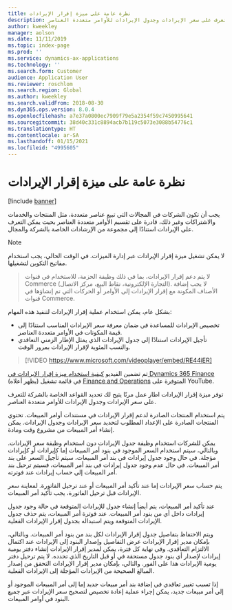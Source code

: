 ```yaml
---
title: نظرة عامة على ميزة إقرار الإيرادات
description: يوفر هذا الموضوع معلومات حول ميزة إقرار الإيرادات. توفر هذه الميزة اطار عمل مرنًا يتيح لك تحديد القواعد الخاصة بالشركة للتعرف على سعر الإيرادات وجدول الإيرادات للأوامر متعددة العناصر.
author: kweekley
manager: aolson
ms.date: 11/11/2019
ms.topic: index-page
ms.prod: ''
ms.service: dynamics-ax-applications
ms.technology: ''
ms.search.form: Customer
audience: Application User
ms.reviewer: roschlom
ms.search.region: Global
ms.author: kweekley
ms.search.validFrom: 2018-08-30
ms.dyn365.ops.version: 8.0.4
ms.openlocfilehash: a7e37a0800ec7909f79e5a2354f59c7450995641
ms.sourcegitcommit: 38d40c331c8894acb7b119c5073e3088b54776c1
ms.translationtype: HT
ms.contentlocale: ar-SA
ms.lasthandoff: 01/15/2021
ms.locfileid: "4995605"
---
```

# <a name="revenue-recognition-overview"></a>نظرة عامة على ميزة إقرار الإيرادات

[!include [banner](../includes/banner.md)]

يجب أن تكون الشركات في المجالات التي تبيع عناصر متعددة، مثل المنتجات والخدمات والاشتراكات وغير ذلك، قادرة على تقسيم الأوامر متعددة العناصر بحيث يمكن التعرف على الإيرادات استنادًا إلى مجموعة من الإرشادات الخاصة بالشركة والمجال.

> [!NOTE]
> لا يمكن تشغيل ميزة إقرار الإيرادات عبر إدارة الميزات. في الوقت الحالي، يجب استخدام مفاتيح التكوين لتشغيلها.

> لا يتم دعم إقرار الإيرادات‬، بما في ذلك وظيفة الحزمة، للاستخدام في قنوات Commerce (التجارة الإلكترونية، نقاط البيع، مركز الاتصال). لا يجب إضافة الأصناف المكونة مع إقرار الإيرادات إلى الأوامر أو الحركات التي تم إنشاؤها في قنوات Commerce.

بشكل عام، يمكن استخدام عملية إقرار الإيرادات لتنفيذ هذه المهام:

* تخصيص الإيرادات للمساعدة في ضمان معرفة سعر الإيرادات المناسب استنادًا إلى قيمة المكونات في الأوامر متعددة العناصر.
* تأجيل الإيرادات استنادًا إلى جدول الإيرادات الذي يمثل الإطار الزمني التعاقدي والنسب المئوية لإقرار الإيرادات بمرور الوقت.

> [!VIDEO https://www.microsoft.com/videoplayer/embed/RE44iER]

تم تضمين الفيديو [كيفية استخدام ميزة إقرار الإيرادات في Dynamics 365 Finance](https://youtu.be/v3amIsiqvoo) (يظهر أعلاه) في قائمة تشغيل [Finance and Operations](https://www.youtube.com/playlist?list=PLcakwueIHoT_SYfIaPGoOhloFoCXiUSyW) المتوفرة على YouTube.

توفر ميزة إقرار الإيرادات اطار عمل مرنًا يتيح لك تحديد القواعد الخاصة بالشركة للتعرف على سعر الإيرادات وجدول الإيرادات للأوامر متعددة العناصر.

يتم استخدام المنتجات الصادرة لدعم إقرار الإيرادات في مستندات أوامر المبيعات. تحتوي المنتجات الصادرة على الإعداد المطلوب لتحديد سعر الإيرادات وجدول الإيرادات. يمكن إنشاء أمر المبيعات من مشروع وقت ومادة.

يمكن للشركات استخدام وظيفة جدول الإيرادات دون استخدام وظيفة سعر الإيرادات. وبالتالي، سيتم استخدام السعر الموجود في بنود أمر المبيعات إما كإيرادات أو كإيرادات مؤجلة. في حال وجود جدول إيرادات في بند أمر المبيعات، سيتم تأجيل السعر على بند أمر المبيعات. في حال عدم وجود جدول إيرادات في بند أمر المبيعات، فسيتم ترحيل بند أمر المبيعات إلى حساب إيرادات عند فوترته.

يتم حساب سعر الإيرادات إما عند تأكيد أمر المبيعات أو عند ترحيل الفاتورة. لمعاينة سعر الإيرادات قبل ترحيل الفاتورة، يجب تأكيد أمر المبيعات.

عند تأكيد أمر المبيعات، يتم أيضاً إنشاء جدول للإيرادات المتوقعة في حالة وجود جدول إيرادات داخل أي من بنود أمر المبيعات. عند فوترة أمر المبيعات، يتم حذف جدول الإيرادات المتوقعة ويتم استبداله بجدول إقرار الإيرادات الفعلية.

ويتم الاحتفاظ بتفاصيل جدول إقرار الإيرادات لكل بند من بنود أمر المبيعات. وبالتالي، بإمكان مدير إقرار الإيرادات عرض التفاصيل وإصدار البنود إلى الإيرادات عند اكتمال الالتزام التعاقدي. وفي نهاية كل فترة، يمكن لمدير إقرار الإيرادات إنشاء دفتر يومية إيرادات لإصدار أي بنود جدول مستحقة في أو قبل التاريخ الذي تحدده. لا يتم ترحيل دفتر يومية الإيرادات هذا على الفور. والتالي، بإمكان مدير إقرار الإيرادات التحقق من إصدار المبالغ الصحيحة من الإيرادات المؤجلة إلى الإيرادات الفعلية.

إذا تسبب تغيير تعاقدي في إضافة بند أمر مبيعات جديد إما إلى أمر المبيعات الموجود أو إلى أمر مبيعات جديد، يمكن إجراء عملية إعادة تخصيص لتصحيح سعر الإيرادات عبر جميع البنود في أوامر المبيعات.
